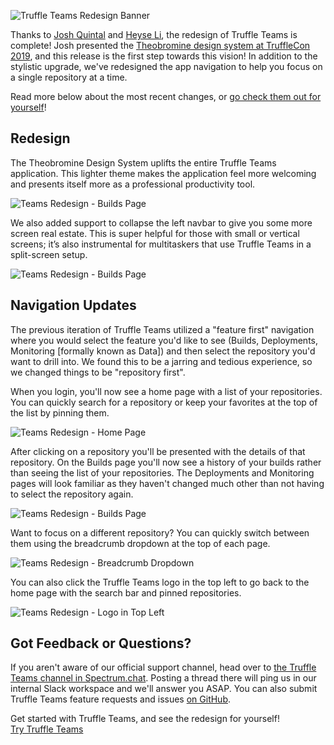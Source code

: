 ![Truffle Teams Redesign Banner](/img/blog/truffle-teams-gets-a-new-look/banner.png)

Thanks to [Josh Quintal](https://github.com/DiscRiskandBisque) and [Heyse Li](https://github.com/honestbonsai), the redesign of Truffle Teams is complete! Josh presented the [Theobromine design system at TruffleCon 2019](https://www.youtube.com/watch?v=aoU710h38xE&t=1m47s), and this release is the first step towards this vision! In addition to the stylistic upgrade, we've redesigned the app navigation to help you focus on a single repository at a time.

Read more below about the most recent changes, or [go check them out for yourself](https://my.truffleteams.com)!

## Redesign

The Theobromine Design System uplifts the entire Truffle Teams application. This lighter theme makes the application feel more welcoming and presents itself more as a professional productivity tool.

![Teams Redesign - Builds Page](/img/blog/truffle-teams-gets-a-new-look/teams-redesign-builds.png)

We also added support to collapse the left navbar to give you some more screen real estate. This is super helpful for those with small or vertical screens; it’s also instrumental for multitaskers that use Truffle Teams in a split-screen setup.

![Teams Redesign - Builds Page](/img/blog/truffle-teams-gets-a-new-look/teams-redesign-build-detail.png)

## Navigation Updates

The previous iteration of Truffle Teams utilized a "feature first" navigation where you would select the feature you'd like to see (Builds, Deployments, Monitoring [formally known as Data]) and then select the repository you'd want to drill into. We found this to be a jarring and tedious experience, so we changed things to be "repository first".

When you login, you'll now see a home page with a list of your repositories. You can quickly search for a repository or keep your favorites at the top of the list by pinning them.

![Teams Redesign - Home Page](/img/blog/truffle-teams-gets-a-new-look/teams-home.png)

After clicking on a repository you'll be presented with the details of that repository. On the Builds page you'll now see a history of your builds rather than seeing the list of your repositories. The Deployments and Monitoring pages will look familiar as they haven't changed much other than not having to select the repository again.

![Teams Redesign - Builds Page](/img/blog/truffle-teams-gets-a-new-look/teams-redesign-builds.png)

Want to focus on a different repository? You can quickly switch between them using the breadcrumb dropdown at the top of each page.

![Teams Redesign - Breadcrumb Dropdown](/img/blog/truffle-teams-gets-a-new-look/teams-repo-breadcrumb.png)

You can also click the Truffle Teams logo in the top left to go back to the home page with the search bar and pinned repositories.

![Teams Redesign - Logo in Top Left](/img/blog/truffle-teams-gets-a-new-look/teams-logo-to-home.png)

## Got Feedback or Questions?

If you aren't aware of our official support channel, head over to [the Truffle Teams channel in Spectrum.chat](https://spectrum.chat/trufflesuite/truffle-teams). Posting a thread there will ping us in our internal Slack workspace and we'll answer you ASAP. You can also submit Truffle Teams feature requests and issues [on GitHub](https://github.com/trufflesuite/truffle-teams/issues).

<div class="post-trufflecon-box mt-5 text-center">
  Get started with Truffle Teams, and see the redesign for yourself!

  <div class="mt-3">
    <a class="btn btn-truffle" href="/teams">Try Truffle Teams</a>
  </div>
</div>

